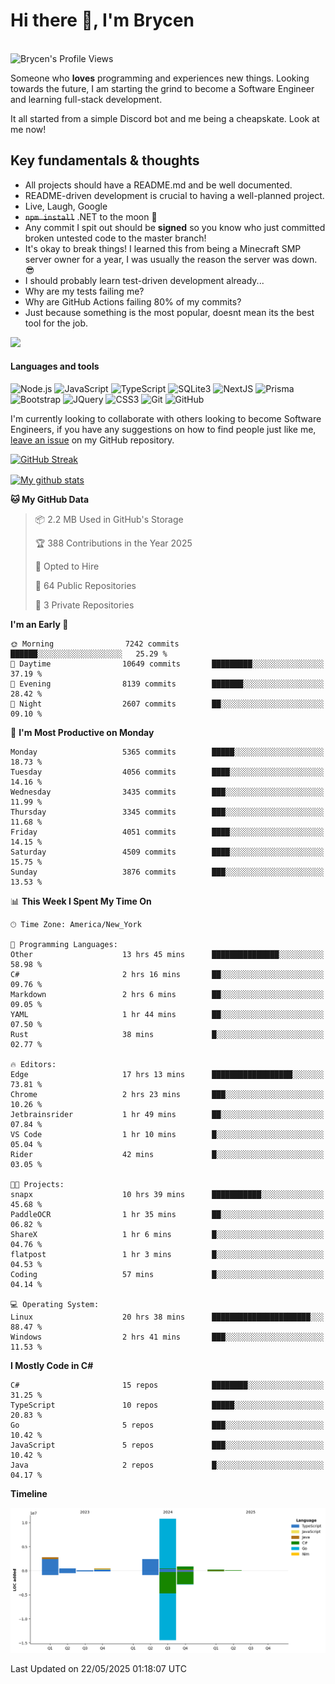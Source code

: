 # Hi there 👋, I'm Brycen

<br>
<img src="https://komarev.com/ghpvc/?username=BrycensRanch" alt="Brycen's Profile Views" />

Someone who **loves** programming and experiences new things. Looking towards the future, I am starting the grind to become a Software Engineer and learning full-stack development.

It all started from a simple Discord bot and me being a cheapskate. Look at me now!

## Key fundamentals & thoughts

- All projects should have a README.md and be well documented.
- README-driven development is crucial to having a well-planned project.
- Live, Laugh, Google
- ~~`npm install`~~ .NET to the moon 🚀
- Any commit I spit out should be **signed** so you know who just committed broken untested code to the master branch!
- It's okay to break things! I learned this from being a Minecraft SMP server owner for a year, I was usually the reason the server was down. 😎
- I should probably learn test-driven development already...
- Why are my tests failing me?
- Why are GitHub Actions failing 80% of my commits? 
- Just because something is the most popular, doesnt mean its the best tool for the job.

<img src="https://res.cloudinary.com/practicaldev/image/fetch/s--OoBLh7-Q--/c_limit%2Cf_auto%2Cfl_progressive%2Cq_auto%2Cw_880/https://cdn-images-1.medium.com/max/1614/1%2A8BlqJ8lNVZzuRjAg1mZ50w.png" height="400"/>

<h4>Languages and tools</h4>
<p>
  <img src="https://img.shields.io/badge/node.js%20-%2343853D.svg?&style=for-the-badge&logo=node.js&logoColor=white" alt="Node.js" />
  <img src="https://img.shields.io/badge/javascript%20-%23323330.svg?&style=for-the-badge&logo=javascript&logoColor=%23F7DF1E" alt="JavaScript" />
  <img src="https://img.shields.io/badge/typescript%20-%23323330.svg?&style=for-the-badge&logo=typescript&logoColor=#3467eb" alt="TypeScript" />
  <img src="https://img.shields.io/badge/sqlite3%20-%23323330.svg?&style=for-the-badge&logo=sqlite&logoColor=#3467eb" alt="SQLite3" />
  <img src="https://img.shields.io/badge/Next.JS%20-%23323330.svg?&style=for-the-badge&logo=next.js&logoColor=#3467eb" alt="NextJS" />
  <img src="https://img.shields.io/badge/Prisma%20-%23323330.svg?&style=for-the-badge&logo=prisma&logoColor=#3467eb" alt="Prisma" />
  <img src="https://img.shields.io/badge/bootstrap%20-%23323330.svg?&style=for-the-badge&logo=bootstrap" alt="Bootstrap" />
  <img src="https://img.shields.io/badge/jquery%20-%23323330.svg?&style=for-the-badge&logo=jquery" alt="JQuery" />
  <img src="https://img.shields.io/badge/css3%20-%23323330.svg?&style=for-the-badge&logo=css3" alt="CSS3" />
  <img src="https://img.shields.io/badge/git%20-%23323330.svg?&style=for-the-badge&logo=git" alt="Git" />
  <img src="https://img.shields.io/badge/github%20-%23323330.svg?&style=for-the-badge&logo=github" alt="GitHub" />
</p>

 I'm currently looking to collaborate with others looking to become Software Engineers, if you have any suggestions on how to find people just like me, [leave an issue](https://github.com/BrycensRanch/BrycensRanch/issues/new) on my GitHub repository.
 
 <p><a href="https://git.io/streak-stats"><img src=https://github-readme-streak-stats-eight.vercel.app?user=BrycensRanch&amp;theme=dark&amp;hide_border=true&fire=EB5454&amp;ring=0CEB19" alt="GitHub Streak"></a></p>

<a href="https://github.com/anuraghazra/github-readme-stats">
  <img align="center" src="https://github-readme-stats.anuraghazra1.vercel.app/api?username=BrycensRanch&show_icons=true&line_height=27&include_all_commits=true" alt="My github stats" />
</a>

<!--START_SECTION:waka-->
**🐱 My GitHub Data** 

> 📦 2.2 MB Used in GitHub's Storage 
 > 
> 🏆 388 Contributions in the Year 2025
 > 
> 💼 Opted to Hire
 > 
> 📜 64 Public Repositories 
 > 
> 🔑 3 Private Repositories 
 > 
**I'm an Early 🐤** 

```text
🌞 Morning                7242 commits        ██████░░░░░░░░░░░░░░░░░░░   25.29 % 
🌆 Daytime                10649 commits       █████████░░░░░░░░░░░░░░░░   37.19 % 
🌃 Evening                8139 commits        ███████░░░░░░░░░░░░░░░░░░   28.42 % 
🌙 Night                  2607 commits        ██░░░░░░░░░░░░░░░░░░░░░░░   09.10 % 
```
📅 **I'm Most Productive on Monday** 

```text
Monday                   5365 commits        █████░░░░░░░░░░░░░░░░░░░░   18.73 % 
Tuesday                  4056 commits        ████░░░░░░░░░░░░░░░░░░░░░   14.16 % 
Wednesday                3435 commits        ███░░░░░░░░░░░░░░░░░░░░░░   11.99 % 
Thursday                 3345 commits        ███░░░░░░░░░░░░░░░░░░░░░░   11.68 % 
Friday                   4051 commits        ████░░░░░░░░░░░░░░░░░░░░░   14.15 % 
Saturday                 4509 commits        ████░░░░░░░░░░░░░░░░░░░░░   15.75 % 
Sunday                   3876 commits        ███░░░░░░░░░░░░░░░░░░░░░░   13.53 % 
```


📊 **This Week I Spent My Time On** 

```text
🕑︎ Time Zone: America/New_York

💬 Programming Languages: 
Other                    13 hrs 45 mins      ███████████████░░░░░░░░░░   58.98 % 
C#                       2 hrs 16 mins       ██░░░░░░░░░░░░░░░░░░░░░░░   09.76 % 
Markdown                 2 hrs 6 mins        ██░░░░░░░░░░░░░░░░░░░░░░░   09.05 % 
YAML                     1 hr 44 mins        ██░░░░░░░░░░░░░░░░░░░░░░░   07.50 % 
Rust                     38 mins             █░░░░░░░░░░░░░░░░░░░░░░░░   02.77 % 

🔥 Editors: 
Edge                     17 hrs 13 mins      ██████████████████░░░░░░░   73.81 % 
Chrome                   2 hrs 23 mins       ███░░░░░░░░░░░░░░░░░░░░░░   10.26 % 
Jetbrainsrider           1 hr 49 mins        ██░░░░░░░░░░░░░░░░░░░░░░░   07.84 % 
VS Code                  1 hr 10 mins        █░░░░░░░░░░░░░░░░░░░░░░░░   05.04 % 
Rider                    42 mins             █░░░░░░░░░░░░░░░░░░░░░░░░   03.05 % 

🐱‍💻 Projects: 
snapx                    10 hrs 39 mins      ███████████░░░░░░░░░░░░░░   45.68 % 
PaddleOCR                1 hr 35 mins        ██░░░░░░░░░░░░░░░░░░░░░░░   06.82 % 
ShareX                   1 hr 6 mins         █░░░░░░░░░░░░░░░░░░░░░░░░   04.76 % 
flatpost                 1 hr 3 mins         █░░░░░░░░░░░░░░░░░░░░░░░░   04.53 % 
Coding                   57 mins             █░░░░░░░░░░░░░░░░░░░░░░░░   04.14 % 

💻 Operating System: 
Linux                    20 hrs 38 mins      ██████████████████████░░░   88.47 % 
Windows                  2 hrs 41 mins       ███░░░░░░░░░░░░░░░░░░░░░░   11.53 % 
```

**I Mostly Code in C#** 

```text
C#                       15 repos            ████████░░░░░░░░░░░░░░░░░   31.25 % 
TypeScript               10 repos            █████░░░░░░░░░░░░░░░░░░░░   20.83 % 
Go                       5 repos             ███░░░░░░░░░░░░░░░░░░░░░░   10.42 % 
JavaScript               5 repos             ███░░░░░░░░░░░░░░░░░░░░░░   10.42 % 
Java                     2 repos             █░░░░░░░░░░░░░░░░░░░░░░░░   04.17 % 
```



**Timeline**

![Lines of Code chart](https://raw.githubusercontent.com/BrycensRanch/BrycensRanch/main/assets/bar_graph.png)


 Last Updated on 22/05/2025 01:18:07 UTC
<!--END_SECTION:waka-->

<!--
**BrycensRanch/BrycensRanch** is a ✨ _special_ ✨ repository because its `README.md` (this file) appears on your GitHub profile.

Here are some ideas to get you started:

- 🔭 I’m currently working on ...
- 🌱 I’m currently learning ...
- 👯 I’m looking to collaborate on ...
- 🤔 I’m looking for help with ...
- 💬 Ask me about ...
- 📫 How to reach me: ...
- 😄 Pronouns: ...
- ⚡ Fun fact: ...
-->
